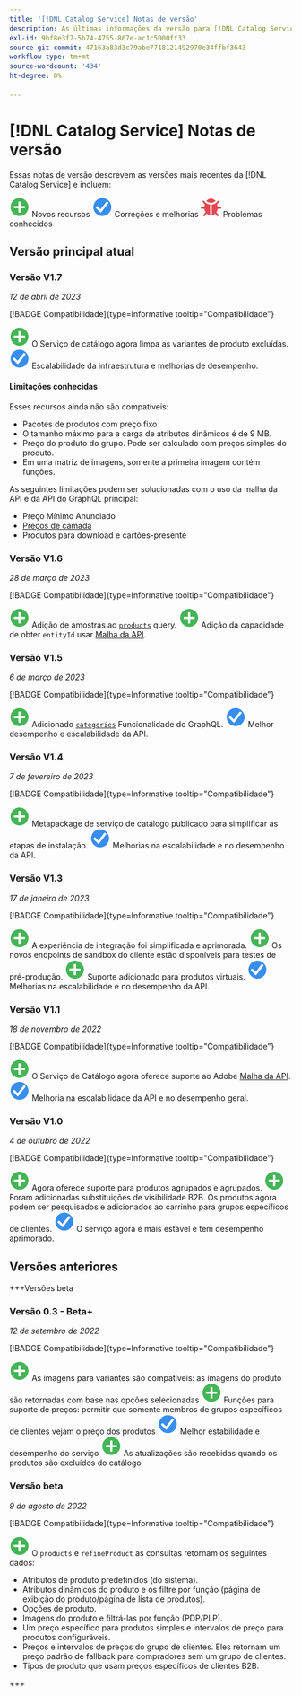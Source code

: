 ```yaml
---
title: '[!DNL Catalog Service] Notas de versão'
description: As últimas informações da versão para [!DNL Catalog Service] para Adobe Commerce.
exl-id: 9bf8e3f7-5b74-4755-867e-ac1c5000ff33
source-git-commit: 47163a83d3c79abe7718121492970e34ffbf3643
workflow-type: tm+mt
source-wordcount: '434'
ht-degree: 0%

---
```


# [!DNL Catalog Service] Notas de versão

Essas notas de versão descrevem as versões mais recentes da [!DNL Catalog Service] e incluem:

![Novo](../assets/new.svg) Novos recursos
![Correção](../assets/fix.svg) Correções e melhorias
![Bug](../assets/bug.svg) Problemas conhecidos

## Versão principal atual

### Versão V1.7

_12 de abril de 2023_

[!BADGE Compatibilidade]{type=Informative tooltip="Compatibilidade"}

![Novo](../assets/new.svg) O Serviço de catálogo agora limpa as variantes de produto excluídas.
![Correção](../assets/fix.svg) Escalabilidade da infraestrutura e melhorias de desempenho.

#### Limitações conhecidas

Esses recursos ainda não são compatíveis:

* Pacotes de produtos com preço fixo
* O tamanho máximo para a carga de atributos dinâmicos é de 9 MB.
* Preço do produto do grupo. Pode ser calculado com preços simples do produto.
* Em uma matriz de imagens, somente a primeira imagem contém funções.

As seguintes limitações podem ser solucionadas com o uso da malha da API e da API do GraphQL principal:

* Preço Mínimo Anunciado
* [Preços de camada](mesh.md)
* Produtos para download e cartões-presente

### Versão V1.6

_28 de março de 2023_

[!BADGE Compatibilidade]{type=Informative tooltip="Compatibilidade"}

![Novo](../assets/new.svg) Adição de amostras ao [`products`](https://developer.adobe.com/commerce/webapi/graphql/schema/catalog-service/queries/products/) query.
![Novo](../assets/new.svg) Adição da capacidade de obter `entityId` usar [Malha da API](mesh.md).

### Versão V1.5

_6 de março de 2023_

[!BADGE Compatibilidade]{type=Informative tooltip="Compatibilidade"}

![Novo](../assets/new.svg) Adicionado [`categories`](https://developer.adobe.com/commerce/webapi/graphql/schema/catalog-service/queries/categories/) Funcionalidade do GraphQL.
![Correção](../assets/fix.svg) Melhor desempenho e escalabilidade da API.

### Versão V1.4

_7 de fevereiro de 2023_

[!BADGE Compatibilidade]{type=Informative tooltip="Compatibilidade"}

![Novo](../assets/new.svg) Metapackage de serviço de catálogo publicado para simplificar as etapas de instalação.
![Correção](../assets/fix.svg) Melhorias na escalabilidade e no desempenho da API.

### Versão V1.3

_17 de janeiro de 2023_

[!BADGE Compatibilidade]{type=Informative tooltip="Compatibilidade"}

![Novo](../assets/new.svg) A experiência de integração foi simplificada e aprimorada.
![Novo](../assets/new.svg) Os novos endpoints de sandbox do cliente estão disponíveis para testes de pré-produção.
![Novo](../assets/new.svg) Suporte adicionado para produtos virtuais.
![Correção](../assets/fix.svg) Melhorias na escalabilidade e no desempenho da API.

### Versão V1.1

_18 de novembro de 2022_

[!BADGE Compatibilidade]{type=Informative tooltip="Compatibilidade"}

![Novo](../assets/new.svg) O Serviço de Catálogo agora oferece suporte ao Adobe [Malha da API](https://developer.adobe.com/graphql-mesh-gateway/).
![Correção](../assets/fix.svg) Melhoria na escalabilidade da API e no desempenho geral.

### Versão V1.0

_4 de outubro de 2022_

[!BADGE Compatibilidade]{type=Informative tooltip="Compatibilidade"}

![Novo](../assets/new.svg) Agora oferece suporte para produtos agrupados e agrupados.
![Novo](../assets/new.svg) Foram adicionadas substituições de visibilidade B2B. Os produtos agora podem ser pesquisados e adicionados ao carrinho para grupos específicos de clientes.
![Correção](../assets/fix.svg) O serviço agora é mais estável e tem desempenho aprimorado.

## Versões anteriores

+++Versões beta

### Versão 0.3 - Beta+

_12 de setembro de 2022_

[!BADGE Compatibilidade]{type=Informative tooltip="Compatibilidade"}

![Novo](../assets/new.svg) As imagens para variantes são compatíveis: as imagens do produto são retornadas com base nas opções selecionadas
![Novo](../assets/new.svg) Funções para suporte de preços: permitir que somente membros de grupos específicos de clientes vejam o preço dos produtos
![Correção](../assets/fix.svg) Melhor estabilidade e desempenho do serviço
![Novo](../assets/new.svg) As atualizações são recebidas quando os produtos são excluídos do catálogo

### Versão beta

_9 de agosto de 2022_

[!BADGE Compatibilidade]{type=Informative tooltip="Compatibilidade"}

![Novo](../assets/new.svg) O `products` e `refineProduct` as consultas retornam os seguintes dados:

* Atributos de produto predefinidos (do sistema).
* Atributos dinâmicos do produto e os filtre por função (página de exibição do produto/página de lista de produtos).
* Opções de produto.
* Imagens do produto e filtrá-las por função (PDP/PLP).
* Um preço específico para produtos simples e intervalos de preço para produtos configuráveis.
* Preços e intervalos de preços do grupo de clientes. Eles retornam um preço padrão de fallback para compradores sem um grupo de clientes.
* Tipos de produto que usam preços específicos de clientes B2B.

+++

